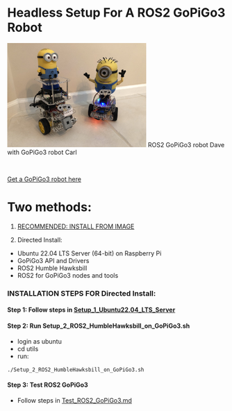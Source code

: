 # Headless Setup For A ROS2 GoPiGo3 Robot

<img src="https://github.com/slowrunner/ROS2-GoPiGo3/blob/28e63059071b2c483138af5d13fcc968c22e7871/Dave_And_Carl.jpg" width="320"/>  
ROS2 GoPiGo3 robot Dave with GoPiGo3 robot Carl  

&nbsp;

[Get a GoPiGo3 robot here](https://gopigo.io/gopigo-core/)  

# Two methods:  
1) [RECOMMENDED: INSTALL FROM IMAGE](INSTALL_FROM_IMAGE.md) 

2) Directed Install:  
  - Ubuntu 22.04 LTS Server (64-bit) on Raspberry Pi  
  - GoPiGo3 API and Drivers  
  - ROS2 Humble Hawksbill  
  - ROS2 for GoPiGo3 nodes and tools  

### INSTALLATION STEPS FOR Directed Install:  

#### Step 1: Follow steps in [Setup_1_Ubuntu22.04_LTS_Server](Setup_1_Ubuntu22.04_LTS_Server.md)

#### Step 2: Run Setup_2_ROS2_HumbleHawksbill_on_GoPiGo3.sh
- login as ubuntu
- cd utils
- run:  
```
./Setup_2_ROS2_HumbleHawksbill_on_GoPiGo3.sh
```

#### Step 3: Test ROS2 GoPiGo3  
- Follow steps in [Test_ROS2_GoPiGo3.md](Test_ROS2_GoPiGo3.md)

  
